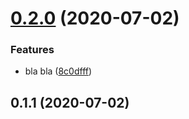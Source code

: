 # [0.2.0](https://github.com/fernandoabolafio/next-type-graphql-app/compare/v0.1.1...v0.2.0) (2020-07-02)


### Features

* bla bla ([8c0dfff](https://github.com/fernandoabolafio/next-type-graphql-app/commit/8c0dfff8165b1f0921a52aca1e6017e2d1e279e8))



## 0.1.1 (2020-07-02)



